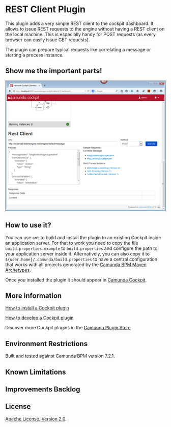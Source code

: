 REST Client Plugin
=========================

This plugin adds a very simple REST client to the cockpit dashboard. It allows to issue REST requests to the engine without
having a REST client on the local machine. This is especially handy for POST requests (as every browser can easily issue GET requests).

The plugin can prepare typical requests like correlating a message or starting a process instance. 

Show me the important parts!
----------------------------

![Screenshot](screenshot.png)


How to use it?
--------------

You can use `ant` to build and install the plugin to an existing Cockpit
inside an application server.
For that to work you need to copy the file `build.properties.example` to `build.properties`
and configure the path to your application server inside it.
Alternatively, you can also copy it to `${user.home}/.camunda/build.properties`
to have a central configuration that works with all projects generated by the
[Camunda BPM Maven Archetypes](http://docs.camunda.org/latest/guides/user-guide/#process-applications-maven-project-templates-archetypes).

Once you installed the plugin it should appear in
[Camunda Cockpit](http://docs.camunda.org/latest/guides/user-guide/#cockpit).


More information
----------------

[How to install a Cockpit plugin](http://docs.camunda.org/latest/real-life/how-to/#cockpit-how-to-develop-a-cockpit-plugin-integration-into-cockpit)

[How to develop a Cockpit plugin](http://docs.camunda.org/latest/real-life/how-to/#cockpit-how-to-develop-a-cockpit-plugin)

Discover more Cockpit plugins in the
[Camunda Plugin Store](http://camunda.org/plugins/)


Environment Restrictions
------------------------

Built and tested against Camunda BPM version 7.2.1.


Known Limitations
-----------------


Improvements Backlog
--------------------


License
-------

[Apache License, Version 2.0](http://www.apache.org/licenses/LICENSE-2.0).

